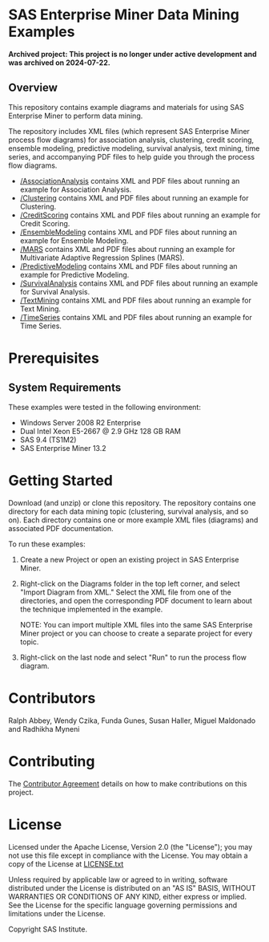 # SAS Enterprise Miner Data Mining Examples

**Archived project: This project is no longer under active development and was archived on 2024-07-22.**

## Overview
This repository contains example diagrams and materials for using SAS Enterprise Miner to perform data mining.

The repository includes XML files (which represent SAS Enterprise Miner process flow diagrams) for association analysis, 
clustering, credit scoring, ensemble modeling, predictive modeling, survival analysis, text mining, time series, and accompanying PDF files to help guide you through the process flow diagrams.

- [/AssociationAnalysis](https://github.com/sassoftware/dm-flow/tree/master/AssociationAnalysis) contains XML and PDF files about running an example for Association Analysis. 
- [/Clustering](https://github.com/sassoftware/dm-flow/tree/master/Clustering) contains XML and PDF files about running an example for Clustering. 
- [/CreditScoring](https://github.com/sassoftware/dm-flow/tree/master/CreditScoring) contains XML and PDF files about running an example for Credit Scoring. 
- [/EnsembleModeling](https://github.com/sassoftware/dm-flow/tree/master/EnsembleModeling) contains XML and PDF files about running an example for Ensemble Modeling. 
- [/MARS](https://github.com/sassoftware/dm-flow/tree/master/MARS) contains XML and PDF files about running an example for Multivariate Adaptive Regression Splines (MARS). 
- [/PredictiveModeling](https://github.com/sassoftware/dm-flow/tree/master/PredictiveModeling) contains XML and PDF files about running an example for Predictive Modeling. 
- [/SurvivalAnalysis](https://github.com/sassoftware/dm-flow/tree/master/SurvivalAnalysis) contains XML and PDF files about running an example for Survival Analysis. 
- [/TextMining](https://github.com/sassoftware/dm-flow/tree/master/TextMining) contains XML and PDF files about running an example for Text Mining.  
- [/TimeSeries](https://github.com/sassoftware/dm-flow/tree/master/TimeSeries) contains XML and PDF files about running an example for Time Series. 

# Prerequisites
## System Requirements 
These examples were tested in the following environment:
- Windows Server 2008 R2 Enterprise
- Dual Intel Xeon E5-2667 @ 2.9 GHz 128 GB RAM 
- SAS 9.4 (TS1M2)
- SAS Enterprise Miner 13.2



# Getting Started 
Download (and unzip) or clone this repository. The repository contains one directory for each data mining topic 
(clustering, survival analysis, and so on). Each directory contains one or more example XML files (diagrams) 
and associated PDF documentation. 

To run these examples:

1. Create a new Project or open an existing project in SAS Enterprise Miner. 

2. Right-click on the Diagrams folder in the top left corner, and select "Import Diagram from XML." Select the 
XML file from one of the directories, and open the corresponding PDF document to learn about the technique 
implemented in the example.

   NOTE: You can import multiple XML files into the same SAS Enterprise Miner project or you can choose to 
   create a separate project for every topic.

3. Right-click on the last node and select "Run" to run the process flow diagram.


# Contributors

Ralph Abbey, Wendy Czika, Funda Gunes, Susan Haller, Miguel Maldonado and Radhikha Myneni

# Contributing
The [Contributor Agreement](https://github.com/sassoftware/dm-flow/blob/master/ContributorAgreement.txt) details on how to make contributions on this project.

# License
Licensed under the Apache License, Version 2.0 (the "License"); you may not use this file except in compliance with the License. You may obtain a copy of the License at [LICENSE.txt](https://github.com/sassoftware/dm-flow/blob/master/LICENSE.txt)

Unless required by applicable law or agreed to in writing, software distributed under the License is distributed on an "AS IS" BASIS, WITHOUT WARRANTIES OR CONDITIONS OF ANY KIND, either express or implied. See the License for the specific language governing permissions and limitations under the License.



Copyright SAS Institute.
